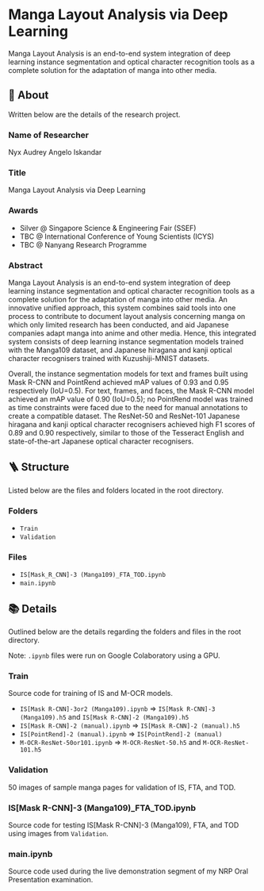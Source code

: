 # Manga Layout Analysis via Deep Learning

Manga Layout Analysis is an end-to-end system integration of deep learning instance segmentation and optical character recognition tools as a complete solution for the adaptation of manga into other media.

## 🎉 About

Written below are the details of the research project.

### Name of Researcher

Nyx Audrey Angelo Iskandar

### Title

Manga Layout Analysis via Deep Learning

### Awards
- Silver @ Singapore Science & Engineering Fair (SSEF)
- TBC @ International Conference of Young Scientists (ICYS)
- TBC @ Nanyang Research Programme

### Abstract

Manga Layout Analysis is an end-to-end system integration of deep learning instance segmentation and optical character recognition tools as a complete solution for the adaptation of manga into other media. An innovative unified approach, this system combines said tools into one process to contribute to document layout analysis concerning manga on which only limited research has been conducted, and aid Japanese companies adapt manga into anime and other media. Hence, this integrated system consists of deep learning instance segmentation models trained with the Manga109 dataset, and Japanese hiragana and kanji optical character recognisers trained with Kuzushiji-MNIST datasets.

Overall, the instance segmentation models for text and frames built using Mask R-CNN and PointRend achieved mAP values of 0.93 and 0.95 respectively (IoU=0.5). For text, frames, and faces, the Mask R-CNN model achieved an mAP value of 0.90 (IoU=0.5); no PointRend model was trained as time constraints were faced due to the need for manual annotations to create a compatible dataset. The ResNet-50 and ResNet-101 Japanese hiragana and kanji optical character recognisers achieved high F1 scores of 0.89 and 0.90 respectively, similar to those of the Tesseract English and state-of-the-art Japanese optical character recognisers.

## 🪜 Structure

Listed below are the files and folders located in the root directory.

### Folders

-   `Train`
-   `Validation`

### Files

-   `IS[Mask_R_CNN]-3 (Manga109)_FTA_TOD.ipynb`
-   `main.ipynb`

## 📚 Details

Outlined below are the details regarding the folders and files in the root directory.

Note: `.ipynb` files were run on Google Colaboratory using a GPU.

### Train

Source code for training of IS and M-OCR models.

-   `IS[Mask R-CNN]-3or2 (Manga109).ipynb` => `IS[Mask R-CNN]-3 (Manga109).h5` and `IS[Mask R-CNN]-2 (Manga109).h5`
-   `IS[Mask R-CNN]-2 (manual).ipynb` => `IS[Mask R-CNN]-2 (manual).h5`
-   `IS[PointRend]-2 (manual).ipynb` => `IS[PointRend]-2 (manual)`
-   `M-OCR-ResNet-50or101.ipynb` => `M-OCR-ResNet-50.h5` and `M-OCR-ResNet-101.h5`

### Validation

50 images of sample manga pages for validation of IS, FTA, and TOD.

### IS[Mask R-CNN]-3 (Manga109)\_FTA_TOD.ipynb

Source code for testing IS[Mask R-CNN]-3 (Manga109), FTA, and TOD using images from `Validation`.

### main.ipynb

Source code used during the live demonstration segment of my NRP Oral Presentation examination.
